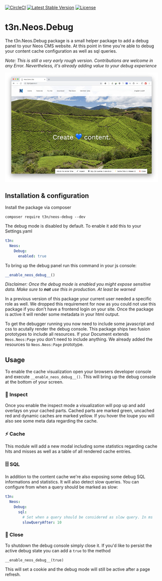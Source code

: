 [![CircleCI](https://circleci.com/gh/t3n/neos-debug.svg?style=svg)](https://circleci.com/gh/t3n/neos-debug) [![Latest Stable Version](https://poser.pugx.org/t3n/neos-debug/v/stable)](https://packagist.org/packages/t3n/neos-debug) [![License](https://poser.pugx.org/t3n/neos-debug/license)](https://packagist.org/packages/t3n/neos-debug)

# t3n.Neos.Debug

The t3n.Neos.Debug package is a small helper package to add a debug panel to your Neos CMS website. At this point in time you're able to debug your content cache configuration as well as sql queries.

_Note: This is still a very early rough version. Contributions are welcome in any Error. Nevertheless, it's already adding value to your debug experience_

![Neos CMS Demo Site with enabled debug console](t3n-neos-debug.jpg 'Neos CMS Demo Site with enabled debug console')

## Installation & configuration

Install the package via composer

```
composer require t3n/neos-debug --dev
```

The debug mode is disabled by default. To enable it add this to your Settings.yaml

```yaml
t3n:
  Neos:
    Debug:
      enabled: true
```

To bring up the debug panel run this command in your js console:
```js
__enable_neos_debug__()
```

_Disclaimer: Once the debug mode is enabled you might expose sensitive data. Make sure to **not** use this in production. At least be warned_

In a previous version of this package your current user needed a specific role as well. We dropped this requirement for now as you could not use this package if you don't have a frontend login on your site. Once the package is active it will render some metadata in your html output.

To get the debugger running you now need to include some javascript and css to acutally render the debug console. This package ships two fusion prototypes to include all resources. If your Document extends `Neos.Neos:Page` you don't need to include anything. We already added the resources to `Neos.Neos:Page` prototype.

## Usage

To enable the cache visualization open your browsers developer console and execute
`__enable_neos_debug__()`. This will bring up the debug console at the bottom of your screen.

### 🔦 Inspect

Once you enable the inspect mode a visualization will pop up and add overlays on your cached parts. Cached parts are marked green, uncached red and dynamic caches are marked yellow. If you hover the loupe you will also see some meta data regarding the cache.

### ⚡️ Cache

This module will add a new modal including some statistics regarding cache hits and misses as well as a table of all rendered cache entries.

### 🗄 SQL

In addition to the content cache we're also exposing some debug SQL informations and statistics. It will also detect slow queries. You can configure from when a query should be marked as slow:

```yaml
t3n:
  Neos:
    Debug:
      sql:
        # Set when a query should be considered as slow query. In ms
        slowQueryAfter: 10
```

### 🚫 Close

To shutdown the debug console simply close it. If you'd like to persist the active debug state you can add a `true` to the method

```
__enable_neos_debug__(true)
```

This will set a cookie and the debug mode will still be active after a page refresh.
